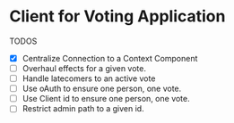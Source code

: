 # Client for Voting Application

TODOS
- [x] Centralize Connection to a Context Component
- [ ] Overhaul effects for a given vote.
- [ ] Handle latecomers to an active vote
- [ ] Use oAuth to ensure one person, one vote.
- [ ] Use Client id to ensure one person, one vote.
- [ ] Restrict admin path to a given id.
